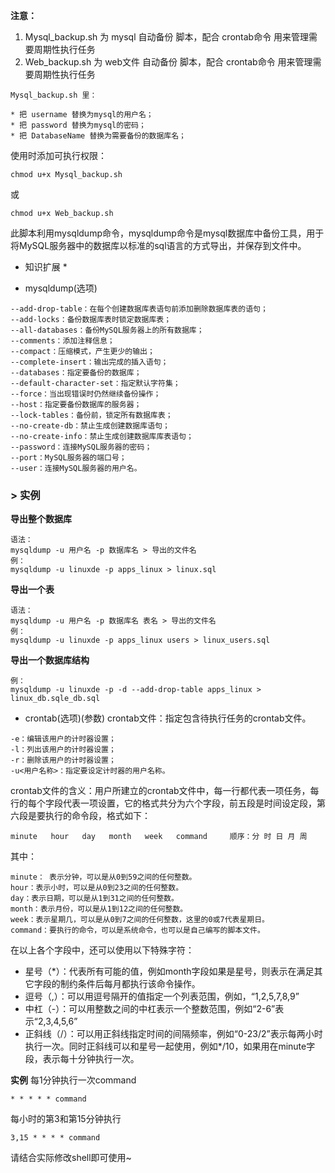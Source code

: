 **注意：**

   1. Mysql_backup.sh 为 mysql 自动备份 脚本，配合 crontab命令 用来管理需要周期性执行任务
   2. Web_backup.sh   为 web文件 自动备份 脚本，配合 crontab命令 用来管理需要周期性执行任务
  
 ``` 
 Mysql_backup.sh 里：
  
* 把 username 替换为mysql的用户名；
* 把 password 替换为mysql的密码； 
* 把 DatabaseName 替换为需要备份的数据库名；

```

使用时添加可执行权限：
```
chmod u+x Mysql_backup.sh 
```
或
```
chmod u+x Web_backup.sh
```

此脚本利用mysqldump命令，mysqldump命令是mysql数据库中备份工具，用于将MySQL服务器中的数据库以标准的sql语言的方式导出，并保存到文件中。


* 知识扩展 *


* mysqldump(选项)
```
--add-drop-table：在每个创建数据库表语句前添加删除数据库表的语句；
--add-locks：备份数据库表时锁定数据库表；
--all-databases：备份MySQL服务器上的所有数据库；
--comments：添加注释信息；
--compact：压缩模式，产生更少的输出；
--complete-insert：输出完成的插入语句；
--databases：指定要备份的数据库；
--default-character-set：指定默认字符集；
--force：当出现错误时仍然继续备份操作；
--host：指定要备份数据库的服务器；
--lock-tables：备份前，锁定所有数据库表；
--no-create-db：禁止生成创建数据库语句；
--no-create-info：禁止生成创建数据库库表语句；
--password：连接MySQL服务器的密码；
--port：MySQL服务器的端口号；
--user：连接MySQL服务器的用户名。

```
### > 实例
**导出整个数据库**
```
语法：
mysqldump -u 用户名 -p 数据库名 > 导出的文件名
例：
mysqldump -u linuxde -p apps_linux > linux.sql

```
**导出一个表**
```
语法：
mysqldump -u 用户名 -p 数据库名 表名 > 导出的文件名
例：
mysqldump -u linuxde -p apps_linux users > linux_users.sql
```
**导出一个数据库结构** 
```
例：
mysqldump -u linuxde -p -d --add-drop-table apps_linux > linux_db.sqle_db.sql
```

* crontab(选项)(参数)
crontab文件：指定包含待执行任务的crontab文件。
```
-e：编辑该用户的计时器设置；
-l：列出该用户的计时器设置；
-r：删除该用户的计时器设置；
-u<用户名称>：指定要设定计时器的用户名称。
```
crontab文件的含义：用户所建立的crontab文件中，每一行都代表一项任务，每行的每个字段代表一项设置，它的格式共分为六个字段，前五段是时间设定段，第六段是要执行的命令段，格式如下：
```
minute   hour   day   month   week   command     顺序：分 时 日 月 周
```
其中：
```
minute： 表示分钟，可以是从0到59之间的任何整数。
hour：表示小时，可以是从0到23之间的任何整数。
day：表示日期，可以是从1到31之间的任何整数。
month：表示月份，可以是从1到12之间的任何整数。
week：表示星期几，可以是从0到7之间的任何整数，这里的0或7代表星期日。
command：要执行的命令，可以是系统命令，也可以是自己编写的脚本文件。
```
在以上各个字段中，还可以使用以下特殊字符：

* 星号（*）：代表所有可能的值，例如month字段如果是星号，则表示在满足其它字段的制约条件后每月都执行该命令操作。
* 逗号（,）：可以用逗号隔开的值指定一个列表范围，例如，“1,2,5,7,8,9”
* 中杠（-）：可以用整数之间的中杠表示一个整数范围，例如“2-6”表示“2,3,4,5,6”
* 正斜线（/）：可以用正斜线指定时间的间隔频率，例如“0-23/2”表示每两小时执行一次。同时正斜线可以和星号一起使用，例如*/10，如果用在minute字段，表示每十分钟执行一次。

**实例**
每1分钟执行一次command
```
* * * * * command
```

每小时的第3和第15分钟执行
```
3,15 * * * * command
```

请结合实际修改shell即可使用~
